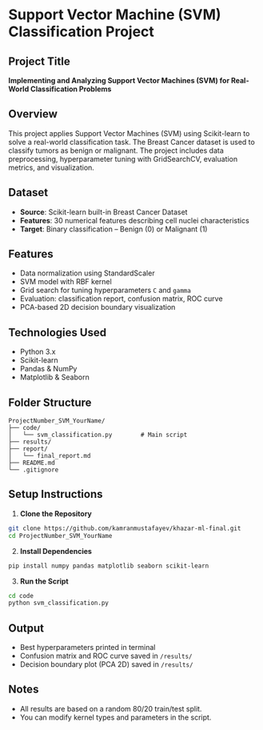 # Support Vector Machine (SVM) Classification Project

## Project Title
**Implementing and Analyzing Support Vector Machines (SVM) for Real-World Classification Problems**

## Overview
This project applies Support Vector Machines (SVM) using Scikit-learn to solve a real-world classification task. The Breast Cancer dataset is used to classify tumors as benign or malignant. The project includes data preprocessing, hyperparameter tuning with GridSearchCV, evaluation metrics, and visualization.

## Dataset
- **Source**: Scikit-learn built-in Breast Cancer Dataset
- **Features**: 30 numerical features describing cell nuclei characteristics
- **Target**: Binary classification – Benign (0) or Malignant (1)

## Features
- Data normalization using StandardScaler
- SVM model with RBF kernel
- Grid search for tuning hyperparameters `C` and `gamma`
- Evaluation: classification report, confusion matrix, ROC curve
- PCA-based 2D decision boundary visualization

## Technologies Used
- Python 3.x
- Scikit-learn
- Pandas & NumPy
- Matplotlib & Seaborn

## Folder Structure
```
ProjectNumber_SVM_YourName/
├── code/
│   └── svm_classification.py        # Main script
├── results/
├── report/
│   └── final_report.md
├── README.md
└── .gitignore
```

## Setup Instructions
1. **Clone the Repository**
```bash
git clone https://github.com/kamranmustafayev/khazar-ml-final.git
cd ProjectNumber_SVM_YourName
```

2. **Install Dependencies**
```bash
pip install numpy pandas matplotlib seaborn scikit-learn
```

3. **Run the Script**
```bash
cd code
python svm_classification.py
```

## Output
- Best hyperparameters printed in terminal
- Confusion matrix and ROC curve saved in `/results/`
- Decision boundary plot (PCA 2D) saved in `/results/`

## Notes
- All results are based on a random 80/20 train/test split.
- You can modify kernel types and parameters in the script.


